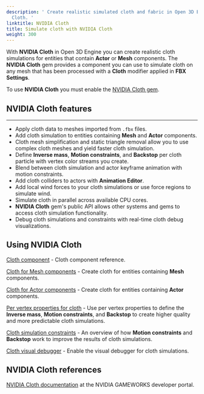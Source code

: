 ```yaml
---
description: ' Create realistic simulated cloth and fabric in Open 3D Engine with NVIDIA
  Cloth. '
linktitle: NVIDIA Cloth
title: Simulate cloth with NVIDIA Cloth
weight: 300
---
```


 With **NVIDIA Cloth** in Open 3D Engine you can create realistic cloth simulations for entities that contain **Actor** or **Mesh** components. The **NVIDIA Cloth** gem provides a component you can use to simulate cloth on any mesh that has been processed with a **Cloth** modifier applied in **FBX Settings**.

To use **NVIDIA Cloth** you must enable the [NVIDIA Cloth gem](/docs/user-guide/gems/reference/physics/nvidia/nvidia-cloth/).

## NVIDIA Cloth features 

****
+ Apply cloth data to meshes imported from `.fbx` files.
+ Add cloth simulation to entities containing **Mesh** and **Actor** components.
+ Cloth mesh simplification and static triangle removal allow you to use complex cloth meshes and yield faster cloth simulation.
+ Define **Inverse mass**, **Motion constraints**, and **Backstop** per cloth particle with vertex color streams you create.
+ Blend between cloth simulation and actor keyframe animation with motion constraints.
+ Add cloth colliders to actors with **Animation Editor**.
+ Add local wind forces to your cloth simulations or use force regions to simulate wind.
+ Simulate cloth in parallel across available CPU cores.
+ **NVIDIA Cloth** gem's public API allows other systems and gems to access cloth simulation functionality.
+ Debug cloth simulations and constraints with real-time cloth debug visualizations.

## Using NVIDIA Cloth 

[Cloth component](/docs/user-guide/components/reference/physx/cloth/) - Cloth component reference.

[Cloth for Mesh components](/docs/user-guide/interactivity/physics/nvidia-cloth/meshes/) - Create cloth for entities containing **Mesh** components.

[Cloth for Actor components](/docs/user-guide/interactivity/physics/nvidia-cloth/actors/) - Create cloth for entities containing **Actor** components.

[Per vertex properties for cloth](/docs/user-guide/interactivity/physics/nvidia-cloth/vertex-data/) - Use per vertex properties to define the **Inverse mass**, **Motion constraints**, and **Backstop** to create higher quality and more predictable cloth simulations.

[Cloth simulation constraints](/docs/user-guide/interactivity/physics/nvidia-cloth/constraints/) - An overview of how **Motion constraints** and **Backstop** work to improve the results of cloth simulations.

[Cloth visual debugger](/docs/user-guide/interactivity/physics/nvidia-cloth/debugging/) - Enable the visual debugger for cloth simulations.

## NVIDIA Cloth references 

 [NVIDIA Cloth documentation](https://gameworksdocs.nvidia.com/NvCloth/1.1/index.html) at the NVIDIA GAMEWORKS developer portal.
